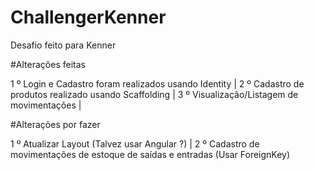 # ChallengerKenner
Desafio feito para Kenner


#Alterações feitas

1 º Login e Cadastro foram realizados usando Identity |
2 º Cadastro de produtos realizado usando Scaffolding |
3 º Visualização/Listagem de movimentações |


#Alterações por fazer

1 º Atualizar Layout (Talvez usar Angular ?) |
2 º Cadastro de movimentações de estoque de saídas e entradas (Usar ForeignKey)

